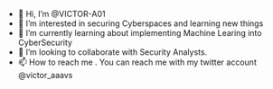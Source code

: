 - 👋 Hi, I’m @VICTOR-A01
- 👀 I’m interested in securing Cyberspaces and learning new things
- 🌱 I’m currently learning about implementing Machine Learing into CyberSecurity
- 💞️ I’m looking to collaborate with Security Analysts.
- 📫 How to reach me . You can reach me with my twitter account @victor_aaavs

<!---
VICTOR-A01/VICTOR-A01 is a ✨ special ✨ repository because its `README.md` (this file) appears on your GitHub profile.
You can click the Preview link to take a look at your changes.
--->

